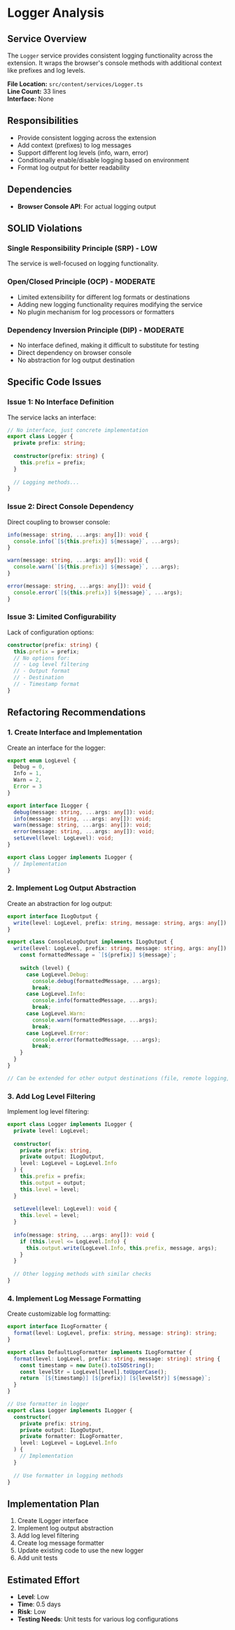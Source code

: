 # Logger Analysis

## Service Overview
The `Logger` service provides consistent logging functionality across the extension. It wraps the browser's console methods with additional context like prefixes and log levels.

**File Location:** `src/content/services/Logger.ts`  
**Line Count:** 33 lines  
**Interface:** None  

## Responsibilities
- Provide consistent logging across the extension
- Add context (prefixes) to log messages
- Support different log levels (info, warn, error)
- Conditionally enable/disable logging based on environment
- Format log output for better readability

## Dependencies
- **Browser Console API**: For actual logging output

## SOLID Violations

### Single Responsibility Principle (SRP) - LOW
The service is well-focused on logging functionality.

### Open/Closed Principle (OCP) - MODERATE
- Limited extensibility for different log formats or destinations
- Adding new logging functionality requires modifying the service
- No plugin mechanism for log processors or formatters

### Dependency Inversion Principle (DIP) - MODERATE
- No interface defined, making it difficult to substitute for testing
- Direct dependency on browser console
- No abstraction for log output destination

## Specific Code Issues

### Issue 1: No Interface Definition
The service lacks an interface:

```typescript
// No interface, just concrete implementation
export class Logger {
  private prefix: string;
  
  constructor(prefix: string) {
    this.prefix = prefix;
  }
  
  // Logging methods...
}
```

### Issue 2: Direct Console Dependency
Direct coupling to browser console:

```typescript
info(message: string, ...args: any[]): void {
  console.info(`[${this.prefix}] ${message}`, ...args);
}

warn(message: string, ...args: any[]): void {
  console.warn(`[${this.prefix}] ${message}`, ...args);
}

error(message: string, ...args: any[]): void {
  console.error(`[${this.prefix}] ${message}`, ...args);
}
```

### Issue 3: Limited Configurability
Lack of configuration options:

```typescript
constructor(prefix: string) {
  this.prefix = prefix;
  // No options for:
  // - Log level filtering
  // - Output format
  // - Destination
  // - Timestamp format
}
```

## Refactoring Recommendations

### 1. Create Interface and Implementation
Create an interface for the logger:

```typescript
export enum LogLevel {
  Debug = 0,
  Info = 1,
  Warn = 2,
  Error = 3
}

export interface ILogger {
  debug(message: string, ...args: any[]): void;
  info(message: string, ...args: any[]): void;
  warn(message: string, ...args: any[]): void;
  error(message: string, ...args: any[]): void;
  setLevel(level: LogLevel): void;
}

export class Logger implements ILogger {
  // Implementation
}
```

### 2. Implement Log Output Abstraction
Create an abstraction for log output:

```typescript
export interface ILogOutput {
  write(level: LogLevel, prefix: string, message: string, args: any[]): void;
}

export class ConsoleLogOutput implements ILogOutput {
  write(level: LogLevel, prefix: string, message: string, args: any[]): void {
    const formattedMessage = `[${prefix}] ${message}`;
    
    switch (level) {
      case LogLevel.Debug:
        console.debug(formattedMessage, ...args);
        break;
      case LogLevel.Info:
        console.info(formattedMessage, ...args);
        break;
      case LogLevel.Warn:
        console.warn(formattedMessage, ...args);
        break;
      case LogLevel.Error:
        console.error(formattedMessage, ...args);
        break;
    }
  }
}

// Can be extended for other output destinations (file, remote logging, etc.)
```

### 3. Add Log Level Filtering
Implement log level filtering:

```typescript
export class Logger implements ILogger {
  private level: LogLevel;
  
  constructor(
    private prefix: string,
    private output: ILogOutput,
    level: LogLevel = LogLevel.Info
  ) {
    this.prefix = prefix;
    this.output = output;
    this.level = level;
  }
  
  setLevel(level: LogLevel): void {
    this.level = level;
  }
  
  info(message: string, ...args: any[]): void {
    if (this.level <= LogLevel.Info) {
      this.output.write(LogLevel.Info, this.prefix, message, args);
    }
  }
  
  // Other logging methods with similar checks
}
```

### 4. Implement Log Message Formatting
Create customizable log formatting:

```typescript
export interface ILogFormatter {
  format(level: LogLevel, prefix: string, message: string): string;
}

export class DefaultLogFormatter implements ILogFormatter {
  format(level: LogLevel, prefix: string, message: string): string {
    const timestamp = new Date().toISOString();
    const levelStr = LogLevel[level].toUpperCase();
    return `[${timestamp}] [${prefix}] [${levelStr}] ${message}`;
  }
}

// Use formatter in logger
export class Logger implements ILogger {
  constructor(
    private prefix: string,
    private output: ILogOutput,
    private formatter: ILogFormatter,
    level: LogLevel = LogLevel.Info
  ) {
    // Implementation
  }
  
  // Use formatter in logging methods
}
```

## Implementation Plan
1. Create ILogger interface
2. Implement log output abstraction
3. Add log level filtering
4. Create log message formatter
5. Update existing code to use the new logger
6. Add unit tests

## Estimated Effort
- **Level**: Low
- **Time**: 0.5 days
- **Risk**: Low
- **Testing Needs**: Unit tests for various log configurations 